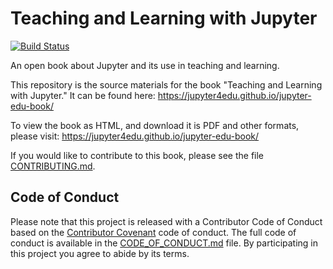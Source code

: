 # Teaching and Learning with Jupyter

[![Build Status](https://travis-ci.com/jupyter4edu/jupyter-edu-book.svg?branch=master)](https://travis-ci.com/jupyter4edu/jupyter-edu-book)

An open book about Jupyter and its use in teaching and learning.

This repository is the source materials for the book "Teaching and Learning with Jupyter." It can be found here: 
https://jupyter4edu.github.io/jupyter-edu-book/

To view the book as HTML, and download it is PDF and other formats, please visit:
https://jupyter4edu.github.io/jupyter-edu-book/

If you would like to contribute to this book, please see the file [CONTRIBUTING.md](CONTRIBUTING.md).


## Code of Conduct

Please note that this project is released with a Contributor Code of Conduct
based on the [Contributor Covenant](http://contributor-covenant.org) code of conduct.
The full code of conduct is available in the
[CODE_OF_CONDUCT.md](CODE-OF-CONDUCT.md)
file. By participating in this project you agree to abide by its terms.

